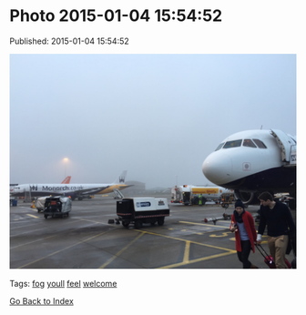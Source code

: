 
# Photo 2015-01-04 15:54:52

Published: 2015-01-04 15:54:52

![](107115998382-0.jpg)

Tags: [fog](tag-fog.md) [youll](tag-youll.md) [feel](tag-feel.md) [welcome](tag-welcome.md)

[Go Back to Index](index.md)
